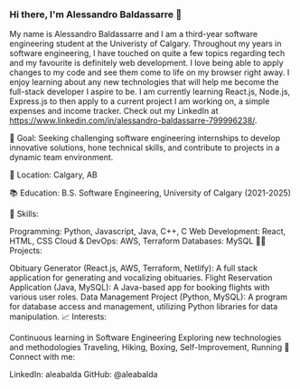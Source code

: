 ### Hi there, I'm Alessandro Baldassarre 👋

My name is Alessandro Baldassarre and I am a third-year software engineering student at the Univeristy of Calgary. Throughout my years in software engineering, I have touched on quite a few topics regarding tech and my favourite is definitely web development. I love being able to apply changes to my code and see them come to life on my browser right away. I enjoy learning about any new technologies that will help me become the full-stack developer I aspire to be. I am currently learning React.js, Node.js, Express.js to then apply to a current project I am working on, a simple expenses and income tracker. Check out my LinkedIn at https://www.linkedin.com/in/alessandro-baldassarre-799996238/.

🎯 Goal: Seeking challenging software engineering internships to develop innovative solutions, hone technical skills, and contribute to projects in a dynamic team environment.

📍 Location: Calgary, AB

📚 Education: B.S. Software Engineering, University of Calgary (2021-2025)

🔧 Skills:

Programming: Python, Javascript, Java, C++, C
Web Development: React, HTML, CSS
Cloud & DevOps: AWS, Terraform
Databases: MySQL
👨‍💻 Projects:

Obituary Generator (React.js, AWS, Terraform, Netlify): A full stack application for generating and vocalizing obituaries.
Flight Reservation Application (Java, MySQL): A Java-based app for booking flights with various user roles.
Data Management Project (Python, MySQL): A program for database access and management, utilizing Python libraries for data manipulation.
📈 Interests:

Continuous learning in Software Engineering
Exploring new technologies and methodologies
Traveling, Hiking, Boxing, Self-Improvement, Running
🔗 Connect with me:

LinkedIn: aleabalda
GitHub: @aleabalda
